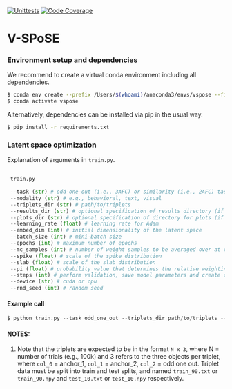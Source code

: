 [![Unittests](https://github.com/ViCCo-Group/VSPoSE/actions/workflows/python-package.yml/badge.svg)](https://github.com/ViCCo-Group/VSPoSE/actions/workflows/python-package.yml)
[![Code Coverage](https://codecov.io/gh/ViCCo-Group/VSPoSE/branch/main/graph/badge.svg?token=0RKlKIYtbd)](https://github.com/ViCCo-Group/VSPoSE/actions/workflows/coverage.yml)

# V-SPoSE

### Environment setup and dependencies

We recommend to create a virtual conda environment including all dependencies.

```bash
$ conda env create --prefix /Users/$(whoami)/anaconda3/envs/vspose --file envs/environment.yml
$ conda activate vspose
```

Alternatively, dependencies can be installed via pip in the usual way.

```bash
$ pip install -r requirements.txt
```

### Latent space optimization

Explanation of arguments in `train.py`.

```python
 
 train.py
  
 --task (str) # odd-one-out (i.e., 3AFC) or similarity (i.e., 2AFC) task
 --modality (str) # e.g., behavioral, text, visual
 --triplets_dir (str) # path/to/triplets
 --results_dir (str) # optional specification of results directory (if not provided will resort to ./results/modality/version/dim/lambda/seed/)
 --plots_dir (str) # optional specification of directory for plots (if not provided will resort to ./plots/modality/version/dim/lambda/seed/)
 --learning_rate (float) # learning rate for Adam
 --embed_dim (int) # initial dimensionality of the latent space
 --batch_size (int) # mini-batch size
 --epochs (int) # maximum number of epochs
 --mc_samples (int) # number of weight samples to be averaged over at val time
 --spike (float) # scale of the spike distribution
 --slab (float) # scale of the slab distribution
 --pi (float) # probability value that determines the relative weighting of the distributions; the higher this value, the higher the probability that weights are drawn from the spike distribution (i.e., sparser solution)
 --steps (int) # perform validation, save model parameters and create checkpoints every <steps> epochs
 --device (str) # cuda or cpu
 --rnd_seed (int) # random seed
 ```

#### Example call

```python
$ python train.py --task odd_one_out --triplets_dir path/to/triplets --results_dir ./results --plots_dir ./plots --learning_rate 0.001 --embed_dim 100 --batch_size 128 --epochs 1000 --mc_samples 20 --spike 0.1 --slab 1.0 --pi 0.5 --steps 50 --device cuda --rnd_seed 42
```

#### NOTES:

1. Note that the triplets are expected to be in the format `N x 3`, where N = number of trials (e.g., 100k) and 3 refers to the three objects per triplet, where `col_0` = anchor_1, `col_1` = anchor_2, `col_2` = odd one out. Triplet data must be split into train and test splits, and named `train_90.txt` or `train_90.npy` and `test_10.txt` or `test_10.npy` respectively.

